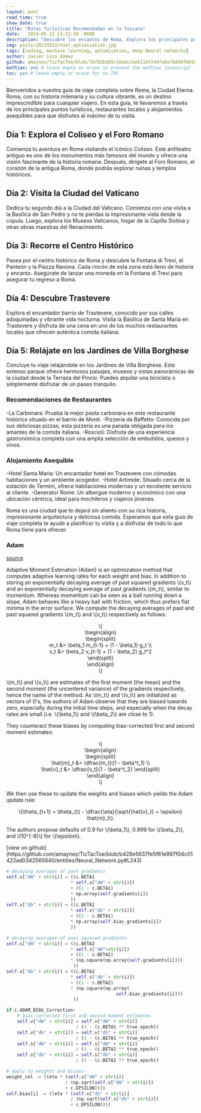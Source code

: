 ```yaml
---
layout: post
read_time: true
show_date: true
title: "Rutas Turísticas Recomendadas en la Toscana"
date:   2024-05-12 13:32:20 -0600
description: "Descubre los encantos de Roma. Explora los principales puntos turísticos, restaurantes locales y alojamientos en la Ciudad Eterna."
img: posts/20210312/nnet_optimization.jpg
tags: [coding, machine learning, optimization, deep Neural networks]
author: Javier Coco Gómez
github: amaynez/TicTacToe/blob/7bf83b3d5c10adccbeb11bf244fe0af8d9d7b036/entities/Neural_Network.py#L199
mathjax: yes # leave empty or erase to prevent the mathjax javascript from loading
toc: yes # leave empty or erase for no TOC
---
```

Bienvenidos a nuestra guía de viaje completa sobre Roma, la Ciudad Eterna. Roma, con su historia milenaria y su cultura vibrante, es un destino imprescindible para cualquier viajero. En esta guía, te llevaremos a través de los principales puntos turísticos, restaurantes locales y alojamientos asequibles para que disfrutes al máximo de tu visita.

## Día 1: Explora el Coliseo y el Foro Romano

Comienza tu aventura en Roma visitando el icónico Coliseo. Este anfiteatro antiguo es uno de los monumentos más famosos del mundo y ofrece una visión fascinante de la historia romana. Después, dirígete al Foro Romano, el corazón de la antigua Roma, donde podrás explorar ruinas y templos históricos.

## Día 2: Visita la Ciudad del Vaticano

Dedica tu segundo día a la Ciudad del Vaticano. Comienza con una visita a la Basílica de San Pedro y no te pierdas la impresionante vista desde la cúpula. Luego, explora los Museos Vaticanos, hogar de la Capilla Sixtina y otras obras maestras del Renacimiento.

## Día 3: Recorre el Centro Histórico

Pasea por el centro histórico de Roma y descubre la Fontana di Trevi, el Panteón y la Piazza Navona. Cada rincón de esta zona está lleno de historia y encanto. Asegúrate de lanzar una moneda en la Fontana di Trevi para asegurar tu regreso a Roma.

## Día 4: Descubre Trastevere

Explora el encantador barrio de Trastevere, conocido por sus calles adoquinadas y vibrante vida nocturna. Visita la Basílica de Santa María en Trastevere y disfruta de una cena en uno de los muchos restaurantes locales que ofrecen auténtica comida italiana.

## Día 5: Relájate en los Jardines de Villa Borghese

Concluye tu viaje relajándote en los Jardines de Villa Borghese. Este extenso parque ofrece hermosos paisajes, museos y vistas panorámicas de la ciudad desde la Terraza del Pincio. Puedes alquilar una bicicleta o simplemente disfrutar de un paseo tranquilo.

### Recomendaciones de Restaurantes

-La Carbonara: Prueba la mejor pasta carbonara en este restaurante histórico situado en el barrio de Monti.
-Pizzeria da Baffetto: Conocida por sus deliciosas pizzas, esta pizzería es una parada obligada para los amantes de la comida italiana.
-Roscioli: Disfruta de una experiencia gastronómica completa con una amplia selección de embutidos, quesos y vinos.

### Alojamiento Asequible

-Hotel Santa Maria: Un encantador hotel en Trastevere con cómodas habitaciones y un ambiente acogedor.
-Hotel Artimide: Situado cerca de la estación de Termini, ofrece habitaciones modernas y un excelente servicio al cliente.
-Generator Rome: Un albergue moderno y económico con una ubicación céntrica, ideal para mochileros y viajeros jóvenes.

Roma es una ciudad que te dejará sin aliento con su rica historia, impresionante arquitectura y deliciosa comida. Esperamos que esta guía de viaje completa te ayude a planificar tu visita y a disfrutar de todo lo que Roma tiene para ofrecer.


### Adam
[source](https://ruder.io/optimizing-gradient-descent/index.html#adam)

<p>Adaptive Moment Estimation (Adam) is an optimization method that computes adaptive learning rates for each weight and bias. In addition to storing an exponentially decaying average of past squared gradients \(v_t\) and an exponentially decaying average of past gradients \(m_t\), similar to momentum. Whereas momentum can be seen as a ball running down a slope, Adam behaves like a heavy ball with friction, which thus prefers flat minima in the error surface. We compute the decaying averages of past and past squared gradients \(m_t\) and \(v_t\) respectively as follows:</p>
<p style="text-align:center">\(<br>
\begin{align}<br>
\begin{split}<br>
m_t &amp;= \beta_1 m_{t-1} + (1 - \beta_1) g_t \\<br>
v_t &amp;= \beta_2 v_{t-1} + (1 - \beta_2) g_t^2<br>
\end{split}<br>
\end{align}<br>
\)</p>
<p>\(m_t\) and \(v_t\) are estimates of the first moment (the mean) and the second moment (the uncentered variance) of the gradients respectively, hence the name of the method. As \(m_t\) and \(v_t\) are initialized as vectors of 0's, the authors of Adam observe that they are biased towards zero, especially during the initial time steps, and especially when the decay rates are small (i.e. \(\beta_1\) and \(\beta_2\) are close to 1).</p>
<p>They counteract these biases by computing bias-corrected first and second moment estimates:</p>
<p style="text-align:center">\(<br>
\begin{align}<br>
\begin{split}<br>
\hat{m}_t &amp;= \dfrac{m_t}{1 - \beta^t_1} \\<br>
\hat{v}_t &amp;= \dfrac{v_t}{1 - \beta^t_2} \end{split}<br>
\end{align}<br>
\)</p>
<p>We then use these to update the weights and biases which yields the Adam update rule:</p>
<p style="text-align:center">\(\theta_{t+1} = \theta_{t} - \dfrac{\eta}{\sqrt{\hat{v}_t} + \epsilon} \hat{m}_t\).</p>
<p>The authors propose defaults of 0.9 for \(\beta_1\), 0.999 for \(\beta_2\), and \(10^{-8}\) for \(\epsilon\).</p>
[view on github](https://github.com/amaynez/TicTacToe/blob/b429e5637fe5f61e997f04c01422ad0342565640/entities/Neural_Network.py#L243)

```python
# decaying averages of past gradients
self.v["dW" + str(i)] = ((c.BETA1
                        * self.v["dW" + str(i)])
                        + ((1 - c.BETA1)
                        * np.array(self.gradients[i])
                        ))
self.v["db" + str(i)] = ((c.BETA1
                        * self.v["db" + str(i)])
                        + ((1 - c.BETA1)
                        * np.array(self.bias_gradients[i])
                        ))

# decaying averages of past squared gradients
self.s["dW" + str(i)] = ((c.BETA2
                        * self.s["dW"+str(i)])
                        + ((1 - c.BETA2)
                        * (np.square(np.array(self.gradients[i])))
                         ))
self.s["db" + str(i)] = ((c.BETA2
                        * self.s["db" + str(i)])
                        + ((1 - c.BETA2)
                        * (np.square(np.array(
                                         self.bias_gradients[i])))
                         ))

if c.ADAM_BIAS_Correction:
    # bias-corrected first and second moment estimates
    self.v["dW" + str(i)] = self.v["dW" + str(i)]
                          / (1 - (c.BETA1 ** true_epoch))
    self.v["db" + str(i)] = self.v["db" + str(i)]
                          / (1 - (c.BETA1 ** true_epoch))
    self.s["dW" + str(i)] = self.s["dW" + str(i)]
                          / (1 - (c.BETA2 ** true_epoch))
    self.s["db" + str(i)] = self.s["db" + str(i)]
                          / (1 - (c.BETA2 ** true_epoch))

# apply to weights and biases
weight_col -= ((eta * (self.v["dW" + str(i)]
                      / (np.sqrt(self.s["dW" + str(i)])
                      + c.EPSILON))))
self.bias[i] -= ((eta * (self.v["db" + str(i)]
                        / (np.sqrt(self.s["db" + str(i)])
                        + c.EPSILON))))
```


